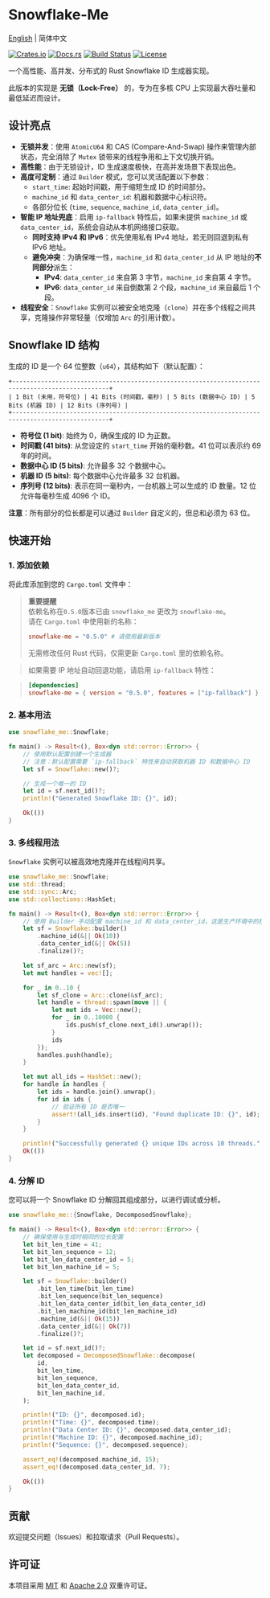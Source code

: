 # Snowflake-Me

[English](README.md) | 简体中文

[![Crates.io](https://img.shields.io/crates/v/snowflake-me.svg)](https://crates.io/crates/snowflake-me)
[![Docs.rs](https://docs.rs/snowflake-me/badge.svg)](https://docs.rs/snowflake-me)
[![Build Status](https://github.com/houseme/snowflake-rs/workflows/Build/badge.svg)](https://github.com/houseme/snowflake-rs/actions?query=workflow%3ABuild)
[![License](https://img.shields.io/crates/l/snowflake-me)](LICENSE-APACHE)

一个高性能、高并发、分布式的 Rust Snowflake ID 生成器实现。

此版本的实现是 **无锁（Lock-Free）** 的，专为在多核 CPU 上实现最大吞吐量和最低延迟而设计。

## 设计亮点

- **无锁并发**：使用 `AtomicU64` 和 CAS (Compare-And-Swap) 操作来管理内部状态，完全消除了 `Mutex` 锁带来的线程争用和上下文切换开销。
- **高性能**：由于无锁设计，ID 生成速度极快，在高并发场景下表现出色。
- **高度可定制**：通过 `Builder` 模式，您可以灵活配置以下参数：
    - `start_time`: 起始时间戳，用于缩短生成 ID 的时间部分。
    - `machine_id` 和 `data_center_id`: 机器和数据中心标识符。
    - 各部分位长 (`time`, `sequence`, `machine_id`, `data_center_id`)。
- **智能 IP 地址兜底**：启用 `ip-fallback` 特性后，如果未提供 `machine_id` 或 `data_center_id`，系统会自动从本机网络接口获取。
    - **同时支持 IPv4 和 IPv6**：优先使用私有 IPv4 地址，若无则回退到私有 IPv6 地址。
    - **避免冲突**：为确保唯一性，`machine_id` 和 `data_center_id` 从 IP 地址的**不同部分**派生：
        - **IPv4**: `data_center_id` 来自第 3 字节，`machine_id` 来自第 4 字节。
        - **IPv6**: `data_center_id` 来自倒数第 2 个段，`machine_id` 来自最后 1 个段。
- **线程安全**：`Snowflake` 实例可以被安全地克隆（`clone`）并在多个线程之间共享，克隆操作非常轻量（仅增加 `Arc` 的引用计数）。

## Snowflake ID 结构

生成的 ID 是一个 64 位整数（`u64`），其结构如下（默认配置）：

```text
+-------------------------------------------------------------------------------------------------+
| 1 Bit (未用，符号位) | 41 Bits (时间戳，毫秒) | 5 Bits (数据中心 ID) | 5 Bits (机器 ID) | 12 Bits (序列号) |
+-------------------------------------------------------------------------------------------------+
```

- **符号位 (1 bit)**: 始终为 0，确保生成的 ID 为正数。
- **时间戳 (41 bits)**: 从您设定的 `start_time` 开始的毫秒数。41 位可以表示约 69 年的时间。
- **数据中心 ID (5 bits)**: 允许最多 32 个数据中心。
- **机器 ID (5 bits)**: 每个数据中心允许最多 32 台机器。
- **序列号 (12 bits)**: 表示在同一毫秒内，一台机器上可以生成的 ID 数量。12 位允许每毫秒生成 4096 个 ID。

**注意**：所有部分的位长都是可以通过 `Builder` 自定义的，但总和必须为 63 位。

## 快速开始

### 1. 添加依赖

将此库添加到您的 `Cargo.toml` 文件中：

> **重要提醒**  
> 依赖名称在`0.5.0`版本已由 `snowflake_me` 更改为 `snowflake-me`。  
> 请在 `Cargo.toml` 中使用新的名称：
> ```toml
> snowflake-me = "0.5.0" # 请使用最新版本
> ```
> 无需修改任何 Rust 代码，仅需更新 `Cargo.toml` 里的依赖名称。

> 如果需要 IP 地址自动回退功能，请启用 `ip-fallback` 特性：

> ```toml
> [dependencies]
> snowflake-me = { version = "0.5.0", features = ["ip-fallback"] }
> ```

### 2. 基本用法

```rust
use snowflake_me::Snowflake;

fn main() -> Result<(), Box<dyn std::error::Error>> {
    // 使用默认配置创建一个生成器
    // 注意：默认配置需要 `ip-fallback` 特性来自动获取机器 ID 和数据中心 ID
    let sf = Snowflake::new()?;

    // 生成一个唯一的 ID
    let id = sf.next_id()?;
    println!("Generated Snowflake ID: {}", id);

    Ok(())
}
```

### 3. 多线程用法

`Snowflake` 实例可以被高效地克隆并在线程间共享。

```rust
use snowflake_me::Snowflake;
use std::thread;
use std::sync::Arc;
use std::collections::HashSet;

fn main() -> Result<(), Box<dyn std::error::Error>> {
    // 使用 Builder 手动配置 machine_id 和 data_center_id，这是生产环境中的推荐做法
    let sf = Snowflake::builder()
        .machine_id(&|| Ok(10))
        .data_center_id(&|| Ok(5))
        .finalize()?;

    let sf_arc = Arc::new(sf);
    let mut handles = vec![];

    for _ in 0..10 {
        let sf_clone = Arc::clone(&sf_arc);
        let handle = thread::spawn(move || {
            let mut ids = Vec::new();
            for _ in 0..10000 {
                ids.push(sf_clone.next_id().unwrap());
            }
            ids
        });
        handles.push(handle);
    }

    let mut all_ids = HashSet::new();
    for handle in handles {
        let ids = handle.join().unwrap();
        for id in ids {
            // 验证所有 ID 是否唯一
            assert!(all_ids.insert(id), "Found duplicate ID: {}", id);
        }
    }

    println!("Successfully generated {} unique IDs across 10 threads.", all_ids.len());
    Ok(())
}
```

### 4. 分解 ID

您可以将一个 Snowflake ID 分解回其组成部分，以进行调试或分析。

```rust
use snowflake_me::{Snowflake, DecomposedSnowflake};

fn main() -> Result<(), Box<dyn std::error::Error>> {
    // 确保使用与生成时相同的位长配置
    let bit_len_time = 41;
    let bit_len_sequence = 12;
    let bit_len_data_center_id = 5;
    let bit_len_machine_id = 5;

    let sf = Snowflake::builder()
        .bit_len_time(bit_len_time)
        .bit_len_sequence(bit_len_sequence)
        .bit_len_data_center_id(bit_len_data_center_id)
        .bit_len_machine_id(bit_len_machine_id)
        .machine_id(&|| Ok(15))
        .data_center_id(&|| Ok(7))
        .finalize()?;

    let id = sf.next_id()?;
    let decomposed = DecomposedSnowflake::decompose(
        id,
        bit_len_time,
        bit_len_sequence,
        bit_len_data_center_id,
        bit_len_machine_id,
    );

    println!("ID: {}", decomposed.id);
    println!("Time: {}", decomposed.time);
    println!("Data Center ID: {}", decomposed.data_center_id);
    println!("Machine ID: {}", decomposed.machine_id);
    println!("Sequence: {}", decomposed.sequence);

    assert_eq!(decomposed.machine_id, 15);
    assert_eq!(decomposed.data_center_id, 7);

    Ok(())
}
```

## 贡献

欢迎提交问题（Issues）和拉取请求（Pull Requests）。

## 许可证

本项目采用 [MIT](LICENSE-MIT) 和 [Apache 2.0](LICENSE-APACHE) 双重许可证。
